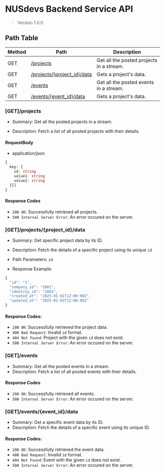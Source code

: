# NUSdevs Backend Service API

> Version 1.0.0

## Path Table

| Method | Path | Description |
| --- | --- | --- |
| GET | [/projects](#getprojects) | Get all the posted projects in a stream. |
| GET | [/projects/{project_id}/data](#getprojectsproject_iddata) | Gets a project's data. |
| GET | [/events](#getevents) | Get all the posted events in a stream. |
| GET | [/events/{event_id}/data](#geteventsevent_iddata) | Gets a project's data. |


### [GET]/projects

- Summary: Get all the posted projects in a stream.

- Description: Fetch a list of all posted projects with their details.

#### RequestBody

- application/json

```ts
{
  key: {
    id: string
    value1: string
    value2: string
  }[]
}
```

#### Response Codes

- `200 OK`: Successfully retrieved all projects. 
- `500 Internal Server Error`: An error occured on the server.


### [GET]/projects/{project_id}/data
- Summary: Get specific project data by its ID.
 
- Description: Fetch the details of a specific project using its unique `id`
- Path Parameters: `id `
- Response Example:
```ts
{
  "id": "1",
  "company_id": "1001",
  "identity_id": "2001",
  "created_at": "2025-01-01T12:00:00Z",
  "updated_at": "2025-01-02T12:00:00Z"
}
```
#### Response Codes:
- `200 OK`: Successfully retrieved the project data. 
- `400 Bad Request`: Invalid `id` format. 
- `404 Not Found`: Project with the given `id` does not exist.
- `500 Internal Server Error`: An error occured on the server. 


### [GET]/events
- Summary: Get all the posted events in a stream. 
- Description: Fetch a list of all posted events with their details. 
#### Response Codes

- `200 OK`: Successfully retrieved all events. 
- `500 Internal Server Error`: An error occured on the server.


### [GET]/events/{event_id}/data
- Summary: Get a specific event data by its ID. 
- Description: Fetch the details of a specific event using its unique ID. 

#### Response Codes:
- `200 OK`: Successfully retrieved the event data. 
- `400 Bad Request`: Invalid `id` format. 
- `404 Not Found`: Event with the given `id` does not exist.
- `500 Internal Server Error`: An error occured on the server. 
